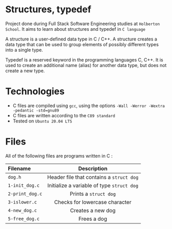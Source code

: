 # Structures, typedef
Project done during Full Stack Software Engineering studies at `Holberton School`. It aims to learn about structures and typedef in `C language`<br>

A structure is a user-defined data type in C / C++. A structure creates a data type that can be used to group elements of possibly different types into a single type.

Typedef is a reserved keyword in the programming languages C, C++. It is used to create an additional name (alias) for another data type, but does not create a new type.

# Technologies
- C files are compiled using `gcc`, using the options `-Wall -Werror -Wextra -pedantic -std=gnu89`
- C files are written according to the `C89 standard`
- Tested on `Ubuntu 20.04 LTS`

# Files
All of the following files are programs written in C :

|**Filename**|**Description**|
|:-------|:---------:|
|`dog.h`|Header file that contains a `struct dog`|
|`1-init_dog.c`|Initialize a variable of type `struct dog`|
|`2-print_dog.c`|Prints a `struct dog`|
|`3-islower.c`|Checks for lowercase character|
|`4-new_dog.c`|Creates a new dog|
|`5-free_dog.c`|Frees a dog|
